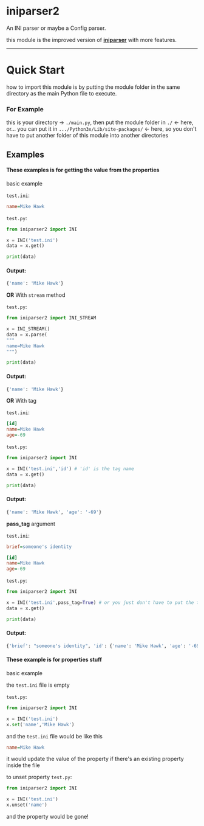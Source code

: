 # iniparser2

An INI parser or maybe a Config parser.

this module is the improved version of [**iniparser**](https://github.com/HugeBrain16/iniparser) with more features.

---

# Quick Start
how to import this module is by putting the module folder in the same directory as the main Python file to execute.
</br>

### For Example </br>

this is your directory -> `./main.py`, then put the module folder in `./` <- here, or... you can put it in `.../Python3x/Lib/site-packages/` <- here, so you don't have to
put another folder of this module into another directories

## Examples

#### These examples is for getting the value from the properties

basic example

`test.ini`:
```ini
name=Mike Hawk
```

`test.py`:
```py
from iniparser2 import INI

x = INI('test.ini')
data = x.get()

print(data)
```

#### Output:
```py
{'name': 'Mike Hawk'}
```

**OR** With `stream` method

`test.py`:
```py
from iniparser2 import INI_STREAM

x = INI_STREAM()
data = x.parse(
"""
name=Mike Hawk
""")

print(data)
```

#### Output:
```py
{'name': 'Mike Hawk'}
```

**OR** With tag

`test.ini`:
```ini
[id]
name=Mike Hawk
age=-69
```

`test.py`:
```py
from iniparser2 import INI

x = INI('test.ini','id') # 'id' is the tag name
data = x.get()

print(data)
```

#### Output:
```py
{'name': 'Mike Hawk', 'age': '-69'}
```

**pass_tag** argument

`test.ini`:
```ini
brief=someone's identity

[id]
name=Mike Hawk
age=-69
```

`test.py`:
```py
from iniparser2 import INI

x = INI('test.ini',pass_tag=True) # or you just don't have to put the tag name, it will override the `pass_tag` argument
data = x.get()

print(data)
```

#### Output:
```py
{'brief': "someone's identity", 'id': {'name': 'Mike Hawk', 'age': '-69'}}
```

#### These example is for properties stuff

basic example

the `test.ini` file is empty

`test.py`:
```py
from iniparser2 import INI

x = INI('test.ini')
x.set('name','Mike Hawk')
```

and the `test.ini` file would be like this
```ini
name=Mike Hawk
```

it would update the value of the property if there's an existing property inside the file

to unset property
`test.py`:
```py
from iniparser2 import INI

x = INI('test.ini')
x.unset('name')
```

and the property would be gone!

